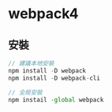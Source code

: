 # webpack4

## 安裝

```js
// 建議本地安裝
npm install -D webpack
npm install -D webpack-cli

// 全局安裝
npm instail -global webpack
```

